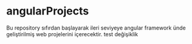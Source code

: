 # angularProjects
Bu repository sıfırdan başlayarak ileri seviyeye  angular framework ünde geliştirilmiş web projelerini içerecektir.
test değişiklik 